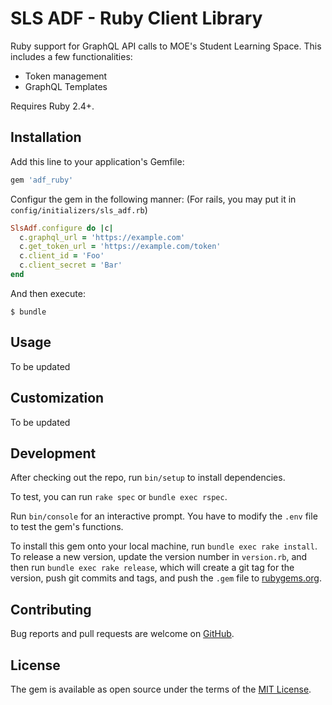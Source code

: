 # SLS ADF - Ruby Client Library

Ruby support for GraphQL API calls to MOE's Student Learning Space.
This includes a few functionalities:
  - Token management
  - GraphQL Templates

Requires Ruby 2.4+.

## Installation

Add this line to your application's Gemfile:

```ruby
gem 'adf_ruby'
```

Configur the gem in the following manner:
(For rails, you may put it in `config/initializers/sls_adf.rb`)

```ruby
SlsAdf.configure do |c|
  c.graphql_url = 'https://example.com'
  c.get_token_url = 'https://example.com/token'
  c.client_id = 'Foo'
  c.client_secret = 'Bar'
end
```

And then execute:

    $ bundle

## Usage
To be updated

## Customization
To be updated

## Development

After checking out the repo, run `bin/setup` to install dependencies.

To test, you can run `rake spec` or `bundle exec rspec`.

Run `bin/console` for an interactive prompt. You have to modify the
`.env` file to test the gem's functions.

To install this gem onto your local machine, run `bundle exec rake install`. To release a new version, update the version number in `version.rb`, and then run `bundle exec rake release`, which will create a git tag for the version, push git commits and tags, and push the `.gem` file to [rubygems.org](https://rubygems.org).

## Contributing

Bug reports and pull requests are welcome on [GitHub](https://github.com/moexmen/adf_ruby).

## License

The gem is available as open source under the terms of the [MIT License](https://opensource.org/licenses/MIT).
